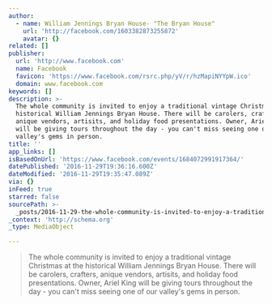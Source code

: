 ```yaml
---
author:
  - name: William Jennings Bryan House- "The Bryan House"
    url: 'http://facebook.com/1603382873255872'
    avatar: {}
related: []
publisher:
  url: 'http://www.facebook.com'
  name: Facebook
  favicon: 'https://www.facebook.com/rsrc.php/yV/r/hzMapiNYYpW.ico'
  domain: www.facebook.com
keywords: []
description: >-
  The whole community is invited to enjoy a traditional vintage Christmas at the
  historical William Jennings Bryan House. There will be carolers, crafters,
  anique vendors, artisits, and holiday food presentations. Owner, Ariel King
  will be giving tours throughout the day - you can't miss seeing one of our
  valley's gems in person.
title: ''
app_links: []
isBasedOnUrl: 'https://www.facebook.com/events/1684072991917364/'
datePublished: '2016-11-29T19:36:16.600Z'
dateModified: '2016-11-29T19:35:47.089Z'
via: {}
inFeed: true
starred: false
sourcePath: >-
  _posts/2016-11-29-the-whole-community-is-invited-to-enjoy-a-traditional-vintag.md
_context: 'http://schema.org'
_type: MediaObject

---
```

> The whole community is invited to enjoy a traditional vintage Christmas at the historical William Jennings Bryan House. There will be carolers, crafters, anique vendors, artisits, and holiday food presentations. Owner, Ariel King will be giving tours throughout the day - you can't miss seeing one of our valley's gems in person.